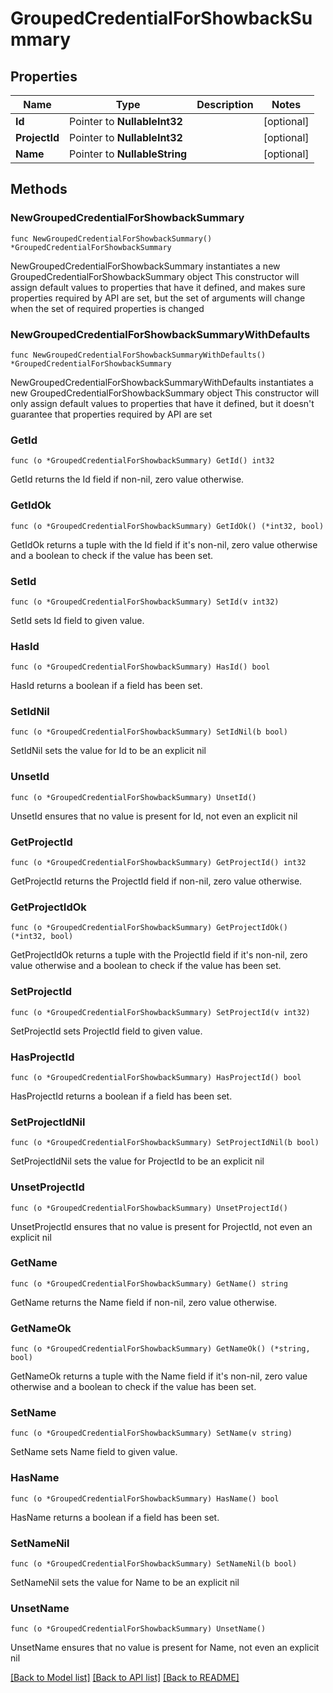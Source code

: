 # GroupedCredentialForShowbackSummary

## Properties

Name | Type | Description | Notes
------------ | ------------- | ------------- | -------------
**Id** | Pointer to **NullableInt32** |  | [optional] 
**ProjectId** | Pointer to **NullableInt32** |  | [optional] 
**Name** | Pointer to **NullableString** |  | [optional] 

## Methods

### NewGroupedCredentialForShowbackSummary

`func NewGroupedCredentialForShowbackSummary() *GroupedCredentialForShowbackSummary`

NewGroupedCredentialForShowbackSummary instantiates a new GroupedCredentialForShowbackSummary object
This constructor will assign default values to properties that have it defined,
and makes sure properties required by API are set, but the set of arguments
will change when the set of required properties is changed

### NewGroupedCredentialForShowbackSummaryWithDefaults

`func NewGroupedCredentialForShowbackSummaryWithDefaults() *GroupedCredentialForShowbackSummary`

NewGroupedCredentialForShowbackSummaryWithDefaults instantiates a new GroupedCredentialForShowbackSummary object
This constructor will only assign default values to properties that have it defined,
but it doesn't guarantee that properties required by API are set

### GetId

`func (o *GroupedCredentialForShowbackSummary) GetId() int32`

GetId returns the Id field if non-nil, zero value otherwise.

### GetIdOk

`func (o *GroupedCredentialForShowbackSummary) GetIdOk() (*int32, bool)`

GetIdOk returns a tuple with the Id field if it's non-nil, zero value otherwise
and a boolean to check if the value has been set.

### SetId

`func (o *GroupedCredentialForShowbackSummary) SetId(v int32)`

SetId sets Id field to given value.

### HasId

`func (o *GroupedCredentialForShowbackSummary) HasId() bool`

HasId returns a boolean if a field has been set.

### SetIdNil

`func (o *GroupedCredentialForShowbackSummary) SetIdNil(b bool)`

 SetIdNil sets the value for Id to be an explicit nil

### UnsetId
`func (o *GroupedCredentialForShowbackSummary) UnsetId()`

UnsetId ensures that no value is present for Id, not even an explicit nil
### GetProjectId

`func (o *GroupedCredentialForShowbackSummary) GetProjectId() int32`

GetProjectId returns the ProjectId field if non-nil, zero value otherwise.

### GetProjectIdOk

`func (o *GroupedCredentialForShowbackSummary) GetProjectIdOk() (*int32, bool)`

GetProjectIdOk returns a tuple with the ProjectId field if it's non-nil, zero value otherwise
and a boolean to check if the value has been set.

### SetProjectId

`func (o *GroupedCredentialForShowbackSummary) SetProjectId(v int32)`

SetProjectId sets ProjectId field to given value.

### HasProjectId

`func (o *GroupedCredentialForShowbackSummary) HasProjectId() bool`

HasProjectId returns a boolean if a field has been set.

### SetProjectIdNil

`func (o *GroupedCredentialForShowbackSummary) SetProjectIdNil(b bool)`

 SetProjectIdNil sets the value for ProjectId to be an explicit nil

### UnsetProjectId
`func (o *GroupedCredentialForShowbackSummary) UnsetProjectId()`

UnsetProjectId ensures that no value is present for ProjectId, not even an explicit nil
### GetName

`func (o *GroupedCredentialForShowbackSummary) GetName() string`

GetName returns the Name field if non-nil, zero value otherwise.

### GetNameOk

`func (o *GroupedCredentialForShowbackSummary) GetNameOk() (*string, bool)`

GetNameOk returns a tuple with the Name field if it's non-nil, zero value otherwise
and a boolean to check if the value has been set.

### SetName

`func (o *GroupedCredentialForShowbackSummary) SetName(v string)`

SetName sets Name field to given value.

### HasName

`func (o *GroupedCredentialForShowbackSummary) HasName() bool`

HasName returns a boolean if a field has been set.

### SetNameNil

`func (o *GroupedCredentialForShowbackSummary) SetNameNil(b bool)`

 SetNameNil sets the value for Name to be an explicit nil

### UnsetName
`func (o *GroupedCredentialForShowbackSummary) UnsetName()`

UnsetName ensures that no value is present for Name, not even an explicit nil

[[Back to Model list]](../README.md#documentation-for-models) [[Back to API list]](../README.md#documentation-for-api-endpoints) [[Back to README]](../README.md)


